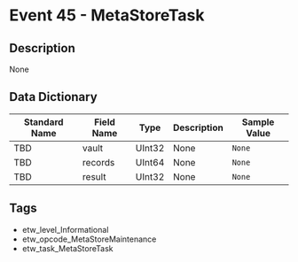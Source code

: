 # Event 45 - MetaStoreTask

## Description
None

## Data Dictionary
|Standard Name|Field Name|Type|Description|Sample Value|
|---|---|---|---|---|
|TBD|vault|UInt32|None|`None`|
|TBD|records|UInt64|None|`None`|
|TBD|result|UInt32|None|`None`|

## Tags
* etw_level_Informational
* etw_opcode_MetaStoreMaintenance
* etw_task_MetaStoreTask